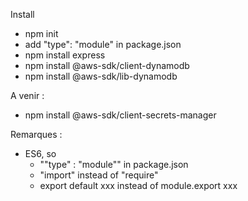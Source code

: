 
Install
- npm init
- add "type": "module" in package.json
- npm install express
- npm install @aws-sdk/client-dynamodb
- npm install @aws-sdk/lib-dynamodb



A venir : 
- npm install @aws-sdk/client-secrets-manager

Remarques : 
- ES6, so 
    * ""type" : "module"" in package.json
    * "import" instead of "require"
    * export default xxx  instead of module.export xxx